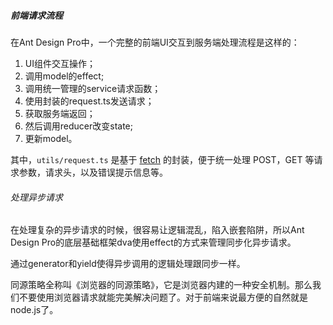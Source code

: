 ##### 前端请求流程

在Ant Design Pro中，一个完整的前端UI交互到服务端处理流程是这样的：

1. UI组件交互操作；
2. 调用model的effect;
3. 调用统一管理的service请求函数；
4. 使用封装的request.ts发送请求；
5. 获取服务端返回；
6. 然后调用reducer改变state;
7. 更新model。

其中，`utils/request.ts` 是基于 [fetch](https://developer.mozilla.org/en-US/docs/Web/API/Fetch_API/Using_Fetch) 的封装，便于统一处理 POST，GET 等请求参数，请求头，以及错误提示信息等。

###### 处理异步请求

在处理复杂的异步请求的时候，很容易让逻辑混乱，陷入嵌套陷阱，所以Ant Design Pro的底层基础框架dva使用effect的方式来管理同步化异步请求。

通过generator和yield使得异步调用的逻辑处理跟同步一样。

同源策略全称叫《浏览器的同源策略》，它是浏览器内建的一种安全机制。那么我们不要使用浏览器请求就能完美解决问题了。对于前端来说最方便的自然就是node.js了。
